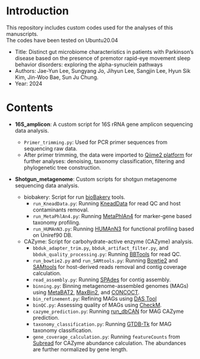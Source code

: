 # Introduction
This repository includes custom codes used for the analyses of this manuscripts.<br/>
The codes have been tested on Ubuntu20.04
- Title: Distinct gut microbiome characteristics in patients with Parkinson’s disease based on the presence of premotor rapid-eye movement sleep behavior disorders: exploring the alpha-synuclein pathways
- Authors: Jae-Yun Lee, Sungyang Jo, Jihyun Lee, Sangjin Lee, Hyun Sik Kim, Jin-Woo Bae, Sun Ju Chung.
- Year: 2024

# Contents
* **16S_amplicon**: A custom script for 16S rRNA gene amplicon sequencing data analysis.
  - `Primer_trimming.py`: Used for PCR primer sequences from sequencing raw data. <br>
  - After primer trimming, the data were imported to [Qiime2 platform](https://qiime2.org/) for further analyses: denoising, taxonomy classification, filtering and phylogenetic tree construction.
 
* **Shotgun_metagenome**: Custom scripts for shotgun metagenome sequencing data analysis.
  - biobakery: Script for run [bioBakery](https://huttenhower.sph.harvard.edu/tools/) tools.
    - `run_KneadData.py`: Running [KneadData](https://huttenhower.sph.harvard.edu/kneaddata/) for read QC and host contaminants removal.
    - `run_MetaPhlAn4.py`: Running [MetaPhlAn4](https://huttenhower.sph.harvard.edu/metaphlan) for marker-gene based taxonomy profiling.
    - `run_HUMAnN3.py`: Running [HUMAnN3](https://huttenhower.sph.harvard.edu/humann) for functional profiling based on Uniref90 DB.
  - CAZyme: Script for carbohydrate-active enzyme (CAZyme) analysis.
    - `bbduk_adapter_trim.py`,  `bbduk_artifact_filter.py`, and `bbduk_quality_processing.py`: Running [BBTools](https://jgi.doe.gov/data-and-tools/software-tools/bbtools/) for read QC.
    - `run_bowtie2.py` and `run_SAMtools.py`: Running [Bowtie2](https://bowtie-bio.sourceforge.net/bowtie2/index.shtml) and [SAMtools](https://www.htslib.org/) for host-derived reads removal and contig coverage calculation.
    - `read_assembly.py`: Running [SPAdes](https://github.com/ablab/spades) for contig assembly.
    - `binning.py`: Binning metagenome-assembled genomes (MAGs) using [MetaBAT2](https://bitbucket.org/berkeleylab/metabat/src/master/), [MaxBin2](https://sourceforge.net/projects/maxbin2/), and [CONCOCT](https://github.com/BinPro/CONCOCT).
    - `bin_refinement.py`: Refining MAGs using [DAS Tool](https://github.com/cmks/DAS_Tool)
    - `binQC.py`: Assessing quality of MAGs using [CheckM](https://github.com/Ecogenomics/CheckM).
    - `cazyme_prediction.py`: Running [run_dbCAN](https://github.com/linnabrown/run_dbcan) for MAG CAZyme prediction.
    - `taxonomy_classification.py`: Running [GTDB-Tk](https://github.com/Ecogenomics/GTDBTk) for MAG taxonomy classification.
    - `gene_coverage_calculation.py`: Running `featureCounts` from [Subread](https://subread.sourceforge.net/) for CAZyme abundance calculation. The abundances are further normalized by gene length.
